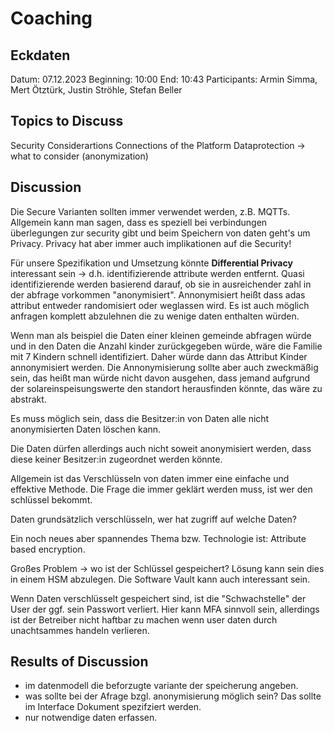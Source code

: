 # Coaching

## Eckdaten

Datum: 07.12.2023
Beginning: 10:00
End: 10:43
Participants: Armin Simma, Mert Ötztürk, Justin Ströhle, Stefan Beller

## Topics to Discuss

Security Considerartions
Connections of the Platform
Dataprotection -> what to consider (anonymization)

## Discussion

Die Secure Varianten sollten immer verwendet werden, z.B. MQTTs.
Allgemein kann man sagen, dass es speziell bei verbindungen überlegungen zur security gibt und beim Speichern von daten geht's um Privacy. Privacy hat aber immer auch implikationen auf die Security!

Für unsere Spezifikation und Umsetzung könnte **Differential Privacy** interessant sein -> d.h. identifizierende attribute werden entfernt. Quasi identifizierende werden basierend darauf, ob sie in ausreichender zahl in der abfrage vorkommen "anonymisiert". Annonymisiert heißt dass adas attribut entweder randomisiert oder weglassen wird. Es ist auch möglich anfragen komplett abzulehnen die zu wenige daten enthalten würden.

Wenn man als beispiel die Daten einer kleinen gemeinde abfragen würde und in den Daten die Anzahl kinder zurückgegeben würde, wäre die Familie mit 7 Kindern schnell identifiziert. Daher würde dann das Attribut Kinder annonymisiert werden. Die Annonymisierung sollte aber auch zweckmäßig sein, das heißt man würde nicht davon ausgehen, dass jemand aufgrund der solareinspeisungswerte den standort herausfinden könnte, das wäre zu abstrakt.

Es muss möglich sein, dass die Besitzer:in von Daten alle nicht anonymisierten Daten löschen kann.

Die Daten dürfen allerdings auch nicht soweit anonymisiert werden, dass diese keiner Besitzer:in zugeordnet werden könnte.

Allgemein ist das Verschlüsseln von daten immer eine einfache und effektive Methode. Die Frage die immer geklärt werden muss, ist wer den schlüssel bekommt.

Daten grundsätzlich verschlüsseln, wer hat zugriff auf welche Daten?

Ein noch neues aber spannendes Thema bzw. Technologie ist: Attribute based encryption.

Großes Problem -> wo ist der Schlüssel gespeichert? Lösung kann sein dies in einem HSM abzulegen. Die Software Vault kann auch interessant sein.

Wenn Daten verschlüsselt gespeichert sind, ist die "Schwachstelle" der User der ggf. sein Passwort verliert. Hier kann MFA sinnvoll sein, allerdings ist der Betreiber nicht haftbar zu machen wenn user daten durch unachtsammes handeln verlieren.

## Results of Discussion

- im datenmodell die beforzugte variante der speicherung angeben.
- was sollte bei der Afrage bzgl. anonymisierung möglich sein? Das sollte im Interface Dokument spezifziert werden.
- nur notwendige daten erfassen.

